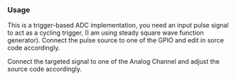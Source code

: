 ### Usage
This is a trigger-based ADC implementation, you need an input pulse signal to act as a cycling trigger, (I am using steady square wave function generator). Connect the pulse source to one of the GPIO and edit in sorce code accordingly.

Connect the targeted signal to one of the Analog Channel and adjust the source code accordingly.